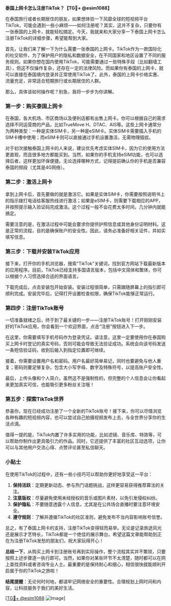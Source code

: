 **泰国上网卡怎么注册TikTok？【TG💪+ @esim1088】**

在泰国旅行或者长期居住的朋友，如果想体验一下风靡全球的短视频平台TikTok，可能会遇到一些小麻烦——如何注册呢？其实，这并不复杂，只要你有一张泰国的上网卡，就能轻松搞定。今天，我就来和大家分享一下泰国上网卡怎么注册TikTok的详细步骤，希望能帮到大家。

首先，让我们来了解一下为什么需要一张泰国的上网卡。TikTok作为一款国际化的社交软件，为了保护用户的隐私和数据安全，在不同国家和地区设置了不同的服务规则。如果你想在国内使用TikTok，可能需要通过一些特殊手段（比如翻墙工具），但这不仅操作复杂，还存在一定的法律风险。而如果你有泰国的上网卡，就可以直接在泰国境内登录并正常使用TikTok了。此外，泰国的上网卡价格实惠、流量充足，非常适合短期旅行或长期居住的人群。

那么，具体该如何操作呢？别急，我将一步步为你讲解。

### 第一步：购买泰国上网卡

在泰国，各大机场、市区商场以及便利店都有出售上网卡。你可以根据自己的需求选择不同运营商的产品，比如TrueMove H、DTAC、AIS等。这些上网卡通常分为两种类型：一种是实体SIM卡，另一种是eSIM卡。实体SIM卡需要插入手机的SIM卡槽中使用；而eSIM卡则可以直接通过手机设置激活，无需物理插拔。

对于初次接触泰国上网卡的人来说，建议优先考虑实体SIM卡，因为它的使用方法更直观，而且很多地方都能买到。当然，如果你的手机支持eSIM功能，也可以选择后者，这样更加环保便捷。无论选择哪种方式，记得提前确认你的手机是否兼容泰国的频段（尤其是4G网络）。

### 第二步：激活上网卡

拿到上网卡后，首先要做的就是激活它。如果是实体SIM卡，你需要按照说明书上的指示拨打电话给客服热线进行激活；如果是eSIM卡，则需要下载相应的APP，并按照提示输入验证码完成激活。这个过程一般不会花费太多时间，几分钟内就能搞定。

需要注意的是，在激活过程中可能会要求你提供护照信息或其他身份证明材料。这是正常的流程，目的是确保账户的安全性。因此，请务必准备好相关证件，并如实填写信息。

### 第三步：下载并安装TikTok应用

接下来，打开你的手机浏览器，搜索“TikTok”关键词，找到官方网站下载最新版本的应用程序。目前，TikTok已经支持多国语言版本，包括中文简体和繁体，你可以根据个人习惯选择合适的界面语言。

下载完成后，点击安装包开始安装。安装过程很简单，只需跟随屏幕上的指引即可顺利完成。安装完毕后，记得打开设置检查权限，确保TikTok能够正常运行。

### 第四步：注册TikTok账号

一切准备就绪之后，终于到了最关键的一步——注册TikTok账号！打开刚刚安装好的TikTok应用，你会看到一个欢迎界面，点击“注册”按钮进入下一步。

在这里，你需要填写手机号码作为登录凭证。请注意，这里一定要使用你在泰国购买上网卡时登记的真实号码，否则可能会导致无法验证成功。系统会向该号码发送一条短信验证码，收到后输入到指定位置即可继续。

接着，你需要设置用户名和密码。用户名最好简单易记，同时也要避免与他人重复；密码则要足够复杂，包含大小写字母、数字及特殊符号，以提高账户安全性。

最后，上传头像和个人简介。虽然这不是强制性的，但完整的个人信息会让你看起来更加真实可信，也能吸引更多粉丝关注哦！

### 第五步：探索TikTok世界

恭喜你，现在已经成功注册了一个全新的TikTok账号！接下来，你可以尽情浏览各种有趣的短视频内容，也可以尝试自己拍摄视频发布上去，与全世界分享你的生活点滴。

值得一提的是，TikTok内置了许多实用的功能，比如滤镜、音乐库、特效等，可以帮助你制作出更具吸引力的作品。同时，它还提供了丰富的社区互动选项，让你可以与其他用户交流心得、点赞评论甚至私信聊天。

### 小贴士

在使用TikTok的过程中，还有一些小技巧可以帮助你更好地享受这一平台：

1. **保持活跃**：定期更新动态、参与热门话题挑战，这样更容易获得推荐算法的关注。
2. **注意版权**：尽量避免使用未经授权的音乐或图片素材，以免引发侵权纠纷。
3. **保护隐私**：不要随意透露个人信息，尤其是在公共场合直播时要注意环境安全。
4. **遵守规则**：了解并遵循TikTok的社区准则，避免发布不当内容影响账号信誉。

总之，有了泰国上网卡的支持，注册TikTok变得轻而易举。无论是记录旅途风光还是展示才艺特长，TikTok都是一个绝佳的展示舞台。希望这篇文章能帮助到正在为注册TikTok发愁的朋友们，祝大家玩得开心！

**总结一下**，从购买上网卡到注册账号再到实际操作，整个流程其实并不繁琐，只要按照上述步骤逐一执行即可。当然，如果你对某些环节不太清楚，随时都可以在网上查找资料或者咨询专业人士。最重要的是保持耐心和细心，相信很快就能顺利开启属于你的TikTok之旅啦！

**结尾提醒**：无论何时何地，都请牢记网络安全的重要性。合理规划上网时间和内容，让科技服务于我们的美好生活。

[[TG💪+ @esim1088](https://t.me/s/esim1088) ![Image](https://i.postimg.cc/4NQfJmqS/Snipaste-2025-05-13-00-14-12.png)]